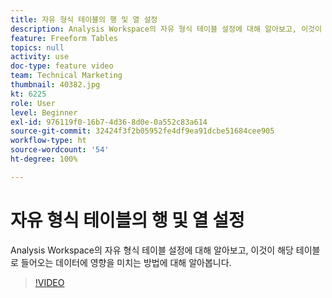 ```yaml
---
title: 자유 형식 테이블의 행 및 열 설정
description: Analysis Workspace의 자유 형식 테이블 설정에 대해 알아보고, 이것이 해당 테이블로 들어오는 데이터에 영향을 미치는 방법에 대해 알아봅니다.
feature: Freeform Tables
topics: null
activity: use
doc-type: feature video
team: Technical Marketing
thumbnail: 40382.jpg
kt: 6225
role: User
level: Beginner
exl-id: 976119f0-16b7-4d36-8d0e-0a552c83a614
source-git-commit: 32424f3f2b05952fe4df9ea91dcbe51684cee905
workflow-type: ht
source-wordcount: '54'
ht-degree: 100%

---
```


# 자유 형식 테이블의 행 및 열 설정

Analysis Workspace의 자유 형식 테이블 설정에 대해 알아보고, 이것이 해당 테이블로 들어오는 데이터에 영향을 미치는 방법에 대해 알아봅니다.

>[!VIDEO](https://video.tv.adobe.com/v/40382/?quality=12&learn=on)

